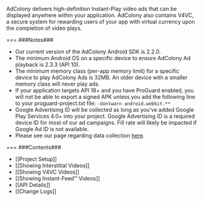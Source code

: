 AdColony delivers high-definition Instant-Play video ads that can be displayed anywhere within your application. AdColony also contains V4VC, a secure system for rewarding users of your app with virtual currency upon the completion of video plays. 

===
###Notes###
* Our current version of the AdColony Android SDK is 2.2.0.
* The minimum Android OS on a specific device to ensure AdColony Ad playback is 2.3.3 (API 10).
* The minimum memory class (per-app memory limit) for a specific device to play AdColony Ads is 32MB.  An older device with a smaller memory class will never play ads.
* If your application targets API 18+ and you have ProGuard enabled, you will not be able to export a signed APK unless you add the following line to your proguard-project.txt file: `-dontwarn android.webkit.**`
* Google Advertising ID will be collected as long as you've added Google Play Services 4.0+ into your project.  Google Advertising ID is a required device ID for most of our ad campaigns.  Fill rate will likely be impacted if Google Ad ID is not available. 
* Please see our page regarding data collection [here](http://support.adcolony.com/customer/portal/articles/1605954-data-and-clickstream-collection).

===
###Contents###
* [[Project Setup]]
* [[Showing Interstitial Videos]]
* [[Showing V4VC Videos]]
* [[Showing Instant-Feed™ Videos]]
* [[API Details]]
* [[Change Logs]]